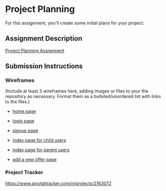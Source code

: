 # Project Planning
For this assignment, you'll create some initial plans for your project.

## Assignment Description
[Project Planning Assignment](https://education.launchcode.org/liftoff/assignments/planning/)

## Submission Instructions

### Wireframes

(Include at least 3 wireframes here, adding images or files to your the repository as necessary. Format them as a bulleted/unordered list with links to the files.)

* [home page](https://github.com/DianaJustDiana/whowantswhat/blob/master/wireframes/wireframe_homepage.jpg)

* [login page](https://github.com/DianaJustDiana/whowantswhat/blob/master/wireframes/wireframe_login.jpg)

* [signup page](https://github.com/DianaJustDiana/whowantswhat/blob/master/wireframes/wireframe_register.jpg)

* [index page for child users](https://github.com/DianaJustDiana/whowantswhat/blob/master/wireframes/wireframe_child_index.jpg)

* [index page for parent users](https://github.com/DianaJustDiana/whowantswhat/blob/master/wireframes/wireframe_parent_index.jpg)

* [add a new offer page](https://github.com/DianaJustDiana/whowantswhat/blob/master/wireframes/wireframe_new_offer.jpg)

### Project Tracker

https://www.pivotaltracker.com/n/projects/2163072